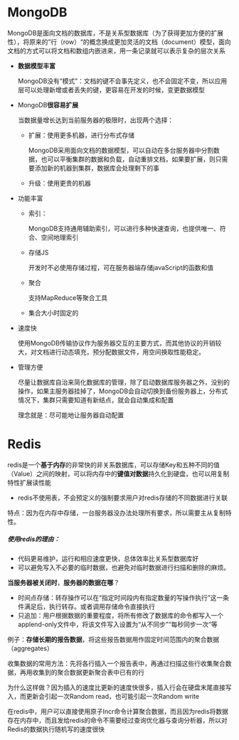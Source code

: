 # MongoDB

MongoDB是面向文档的数据库，不是关系型数据库（为了获得更加方便的扩展性），将原来的”行（row）“的概念换成更加灵活的文档（document）模型，面向文档的方式可以将文档和数组内嵌进来，用一条记录就可以表示复杂的层次关系

* **数据模型丰富**

  MongoDB没有“模式”：文档的键不会事先定义，也不会固定不变，所以应用层可以处理新增或者丢失的键，更容易在开发的时候，变更数据模型

* MongoDB**很容易扩展**

  当数据量增长达到当前服务器的极限时，出现两个选择：

  * 扩展：使用更多机器，进行分布式存储

    MongoDB采用面向文档的数据模型，可以自动在多台服务器中分割数据，也可以平衡集群的数据和负载，自动重排文档，如果要扩展，则只需要添加新的机器到集群，数据库会处理剩下的事

    

  * 升级：使用更贵的机器

* 功能丰富

  * 索引：

    MongoDB支持通用辅助索引，可以进行多种快速查询，也提供唯一、符合、空间地理索引

  * 存储JS

    开发时不必使用存储过程，可在服务器端存储javaScript的函数和值

  * 聚合

    支持MapReduce等聚合工具

  * 集合大小时固定的

* 速度快

  使用MongoDB传输协议作为服务器交互的主要方式，而其他协议的开销较大，对文档进行动态填充，预分配数据文件，用空间换取性能稳定。

* 管理方便

  尽量让数据库自治来简化数据库的管理，除了启动数据库服务器之外，没别的操作，如果主服务器挂掉了，MongoDB会自动切换到备份服务器上，分布式情况下，集群只需要知道有新结点，就会自动集成和配置

  理念就是：尽可能地让服务器自动配置



# Redis

redis是一个**基于内存**的非常快的非关系数据库，可以存储Key和五种不同的值（Value）之间的映射，可以将内存中的**键值对数据**持久化到硬盘，也可以用复制特性扩展读性能

* redis不使用表，不会预定义的强制要求用户对redis存储的不同数据进行关联

特点：因为在内存中存储，一台服务器没办法处理所有要求，所以需要主从复制特性。

##### 使用redis的理由：

* 代码更易维护，运行和相应速度更快，总体效率比关系型数据库好
* 可以避免写入不必要的临时数据，也避免对临时数据进行扫描和删除的麻烦。

**当服务器被关闭时**，**服务器的数据在哪**？

* 时间点存储：转存操作可以在“指定时间段内有指定数量的写操作执行”这一条件满足后，执行转存。或者调用存储命令直接执行
* 只追加：用户根据数据的重要程度，将所有修改了数据库的命令都写入一个applend-only文件中，将该文件写入设置为“从不同步”“每秒同步一次”等

例子：**存储长期的报告数据**，将这些报告数据用作固定时间范围内的聚合数据（aggregates）

收集数据的常用方法：先将各行插入一个报告表中，再通过扫描这些行收集聚合数据，再用收集到的聚合数据更新聚合表中已有的行

为什么这样做？因为插入的速度比更新的速度快很多，插入行会在硬盘末尾直接写入，而更新会引起一次Random read，也可能引起一次Random write

在redis中，用户可以直接使用原子Incr命令计算聚合数据，而且因为redis将数据存在内存中，而且发给redis的命令不需要经过查询优化器与查询分析器，所以对Redis的数据执行随机写的速度很快